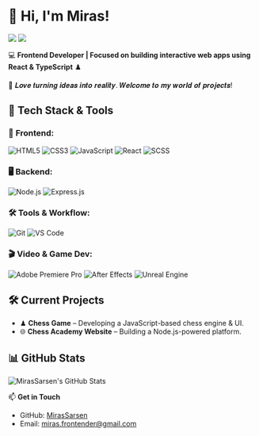 # 👋 Hi, I'm Miras!

[![](https://img.shields.io/badge/-@MirasSarsen-%23181717?style=flat-square&logo=github)](https://github.com/MirasSarsen)
[![](https://img.shields.io/badge/-Email-%23D14836?style=flat-square&logo=gmail&logoColor=white)](mailto:miras.frontender@gmail.com)

💻 **Frontend Developer | Focused on building interactive web apps using React & TypeScript** ♟️

🚀 𝑳𝒐𝒗𝒆 𝒕𝒖𝒓𝒏𝒊𝒏𝒈 𝒊𝒅𝒆𝒂𝒔 𝒊𝒏𝒕𝒐 𝒓𝒆𝒂𝒍𝒊𝒕𝒚. 𝑾𝒆𝒍𝒄𝒐𝒎𝒆 𝒕𝒐 𝒎𝒚 𝒘𝒐𝒓𝒍𝒅 𝒐𝒇 𝒑𝒓𝒐𝒋𝒆𝒄𝒕𝒔!

## 🔧 Tech Stack & Tools

### 🎨 **Frontend:**
![HTML5](https://img.shields.io/badge/-HTML5-E34F26?style=flat-square&logo=html5&logoColor=white)
![CSS3](https://img.shields.io/badge/-CSS3-1572B6?style=flat-square&logo=css3)
![JavaScript](https://img.shields.io/badge/-JavaScript-F7DF1E?style=flat-square&logo=javascript&logoColor=black)
![React](https://img.shields.io/badge/-React-61DAFB?style=flat-square&logo=react&logoColor=black)
![SCSS](https://img.shields.io/badge/-SCSS-CC6699?style=flat-square&logo=sass&logoColor=white)

### 🖥 **Backend:**
![Node.js](https://img.shields.io/badge/-Node.js-339933?style=flat-square&logo=node.js&logoColor=white)
![Express.js](https://img.shields.io/badge/-Express.js-000000?style=flat-square&logo=express&logoColor=white)

### 🛠 **Tools & Workflow:**
![Git](https://img.shields.io/badge/-Git-F05032?style=flat-square&logo=git&logoColor=white)
![VS Code](https://img.shields.io/badge/-VS%20Code-007ACC?style=flat-square&logo=visual-studio-code&logoColor=white)

### 🎬 **Video & Game Dev:**
![Adobe Premiere Pro](https://img.shields.io/badge/-Premiere_Pro-9999FF?style=flat-square&logo=adobe-premiere-pro&logoColor=white)
![After Effects](https://img.shields.io/badge/-After_Effects-9999FF?style=flat-square&logo=adobe-after-effects&logoColor=white)
![Unreal Engine](https://img.shields.io/badge/-Unreal_Engine-0E1128?style=flat-square&logo=unreal-engine&logoColor=white)

## 🛠️ Current Projects

- ♟ **Chess Game** – Developing a JavaScript-based chess engine & UI.
- 🌐 **Chess Academy Website** – Building a Node.js-powered platform.

## 📊 GitHub Stats

![MirasSarsen's GitHub Stats](https://github-readme-stats.vercel.app/api?username=MirasSarsen&show_icons=true&include_all_commits=true&theme=dracula)

📫 **Get in Touch**
- GitHub: [MirasSarsen](https://github.com/MirasSarsen)
- Email: miras.frontender@gmail.com
